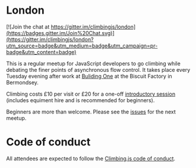 # London

[![Join the chat at https://gitter.im/climbingjs/london](https://badges.gitter.im/Join%20Chat.svg)](https://gitter.im/climbingjs/london?utm_source=badge&utm_medium=badge&utm_campaign=pr-badge&utm_content=badge)

This is a regular meetup for JavaScript developers to go climbing while debating the finer points of asynchronous flow control. It takes place every Tuesday evening after work at [Buliding One](http://archclimbingwall.com/building-1/) at the Biscuit Factory in Bermondsey.

Climbing costs £10 per visit or £20 for a one-off [introductory session](http://archclimbingwall.com/lessons/introduction-lesson/) (includes equiment hire and is recommended for beginners).

Beginners are more than welcome. Please see the [issues](./issues) for the next meetup.

# Code of conduct

All attendees are expected to follow the [Climbing.js code of conduct](https://github.com/climbingjs/conduct).
